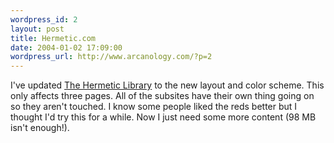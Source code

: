 ```yaml
--- 
wordpress_id: 2
layout: post
title: Hermetic.com
date: 2004-01-02 17:09:00
wordpress_url: http://www.arcanology.com/?p=2
---
```

I've updated <a href="http://www.hermetic.com">The Hermetic Library</a> to the new layout and color scheme. This only affects three pages. All of the subsites have their own thing going on so they aren't touched. I know some people liked the reds better but I thought I'd try this for a while. Now I just need some more content (98 MB isn't enough!).